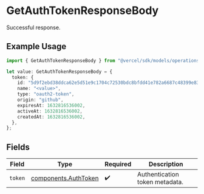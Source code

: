 # GetAuthTokenResponseBody

Successful response.

## Example Usage

```typescript
import { GetAuthTokenResponseBody } from "@vercel/sdk/models/operations/getauthtoken.js";

let value: GetAuthTokenResponseBody = {
  token: {
    id: "5d9f2ebd38ddca62e5d51e9c1704c72530bdc8bfdd41e782a6687c48399e8391",
    name: "<value>",
    type: "oauth2-token",
    origin: "github",
    expiresAt: 1632816536002,
    activeAt: 1632816536002,
    createdAt: 1632816536002,
  },
};
```

## Fields

| Field                                                        | Type                                                         | Required                                                     | Description                                                  |
| ------------------------------------------------------------ | ------------------------------------------------------------ | ------------------------------------------------------------ | ------------------------------------------------------------ |
| `token`                                                      | [components.AuthToken](../../models/components/authtoken.md) | :heavy_check_mark:                                           | Authentication token metadata.                               |